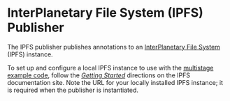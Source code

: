 # InterPlanetary File System (IPFS) Publisher

The IPFS publisher publishes annotations to an [InterPlanetary File System](https://ipfs.io/) (IPFS) instance.  

To set up and configure a local IPFS instance to use with the [multistage example code](/cmd/examples/multistage/main.go), follow the [*Getting Started*](https://docs.ipfs.io/introduction/usage/) directions on the IPFS documentation site.   Note the URL for your locally installed IPFS instance; it is required when the publisher is instantiated.  


